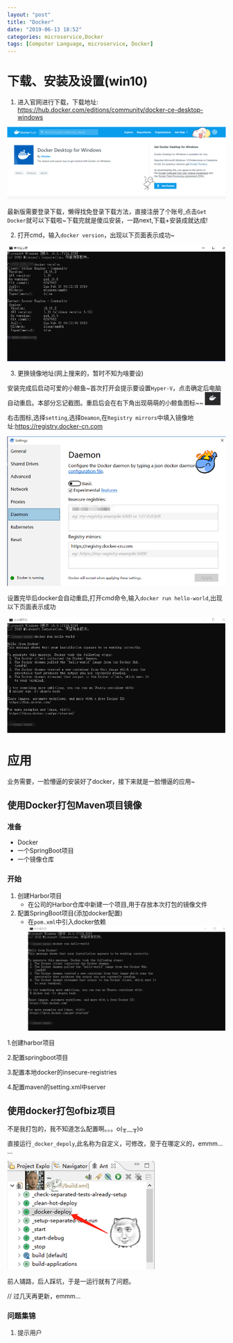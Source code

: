 ```yaml
---
layout: "post"
title: "Docker"
date: "2019-06-13 18:52"
categories: microservice,Docker
tags: [Computer Language, microservice, Docker]
---
```


# 下载、安装及设置(win10)
1. 进入官网进行下载，下载地址: https://hub.docker.com/editions/community/docker-ce-desktop-windows

![docker下载](/data/img/docker/docker_download.png)

最新版需要登录下载，懒得找免登录下载方法，直接注册了个账号,点击`Get Docker`就可以下载啦~下载完就是傻瓜安装，一路next,下载+安装成就达成!

2. 打开cmd，输入`docker version`，出现以下页面表示成功~

![docker下载验证](/data/img/docker/docker_version.jpg)

3. 更换镜像地址(网上搜来的，暂时不知为啥要设)

安装完成后启动可爱的小鲸鱼~首次打开会提示要设置`Hyper-V`，点击确定后电脑自动重启。本部分忘记截图。重启后会在右下角出现萌萌的小鲸鱼图标~~ ![docker启动图标](/data/img/docker/docker_start_logo.png)

右击图标,选择`setting`,选择`Deamon`,在`Registry mirrors`中填入镜像地址:https://registry.docker-cn.com

![docker镜像设置](/data/img/docker/docker_setting.png)

设置完毕后docker会自动重启,打开cmd命令,输入`docker run hello-world`,出现以下页面表示成功

![docker镜像设置验证](/data/img/docker/docker_mirror.png) 

# 应用
业务需要，一脸懵逼的安装好了docker，接下来就是一脸懵逼的应用~

## 使用Docker打包Maven项目镜像
###  准备
-  Docker
-  一个SpringBoot项目
-  一个镜像仓库

### 开始
1. 创建Harbor项目
    - 在公司的Harbor仓库中新建一个项目,用于存放本次打包的镜像文件
2. 配置SpringBoot项目(添加docker配置)
    - 在`pom.xml`中引入docker依赖
    ![docker镜像设置验证](/data/img/docker/docker_mirror.png) 


1.创建harbor项目

2.配置springboot项目

3.配置本地docker的insecure-registries

4.配置maven的setting.xml中server

## 使用docker打包ofbiz项目

不是我打包的，我不知道怎么配置啊。。。o(╥﹏╥)o

直接运行`_docker_depoly`,此名称为自定义，可修改，至于在哪定义的，emmm... ...

![docker打包ofbiz](/data/img/docker/docker_ofbiz.png) 

前人铺路，后人踩坑，于是一运行就有了问题。

// 过几天再更新，emmm...

### 问题集锦

1. 提示用户

